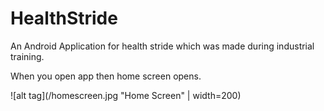 # HealthStride
An Android Application for health stride which was made during industrial training.

When you open app then home screen opens.

![alt tag](/homescreen.jpg "Home Screen" | width=200)
